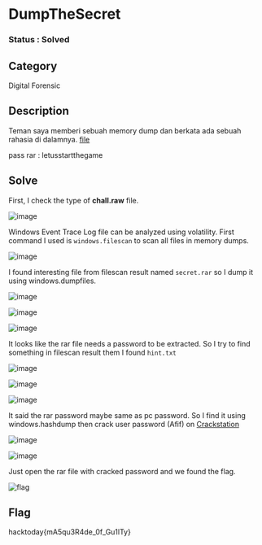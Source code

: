 # DumpTheSecret

### Status : Solved

## Category
Digital Forensic

## Description
Teman saya memberi sebuah memory dump dan berkata ada sebuah rahasia di dalamnya. [file](https://drive.google.com/file/d/1YSmW_WQMl_jFbGpZ6_nLQ-Mks3PynGod/view?usp=drive_link)
 
pass rar : letusstartthegame

## Solve
First, I check the type of **chall.raw** file.

![image](https://github.com/user-attachments/assets/49c045cf-0791-4a7c-84de-4d798110c71a)

Windows Event Trace Log file can be analyzed using volatility. First command I used is `windows.filescan` to scan all files in memory dumps.

![image](https://github.com/user-attachments/assets/e7dd176b-c606-4259-bcf0-ba529e3cf57f)

I found interesting file from filescan result named `secret.rar` so I dump it using windows.dumpfiles.

![image](https://github.com/user-attachments/assets/b0e2b22e-133c-405d-b24c-f7bd32437209)

![image](https://github.com/user-attachments/assets/4468834c-10db-4b1e-a008-6cd7d6bbb3ce)

![image](https://github.com/user-attachments/assets/7c26ee3e-b0f3-4642-9242-7b83e05e69c6)

It looks like the rar file needs a password to be extracted. So I try to find something in filescan result them I found `hint.txt`

![image](https://github.com/user-attachments/assets/0b15296b-f328-4058-9986-176466481fa8)

![image](https://github.com/user-attachments/assets/5026a376-5a7d-4fc4-a303-ecf1ea6cac11)

![image](https://github.com/user-attachments/assets/4cb181c1-d7cd-42f0-8984-6f661fedc819)

It said the rar password maybe same as pc password. So I find it using windows.hashdump then crack user password (Afif) on [Crackstation](https://crackstation.net/)

![image](https://github.com/user-attachments/assets/4ae1cc72-3e06-41da-8f69-97783ef8ca65)

![image](https://github.com/user-attachments/assets/89153c0d-daa2-4295-8f95-2bfa875e6f99)

Just open the rar file with cracked password and we found the flag.

![flag](https://github.com/user-attachments/assets/793f8b67-d936-44e7-95c6-02848eb38b73)

## Flag
hacktoday{mA5qu3R4de_0f_Gu1lTy}

